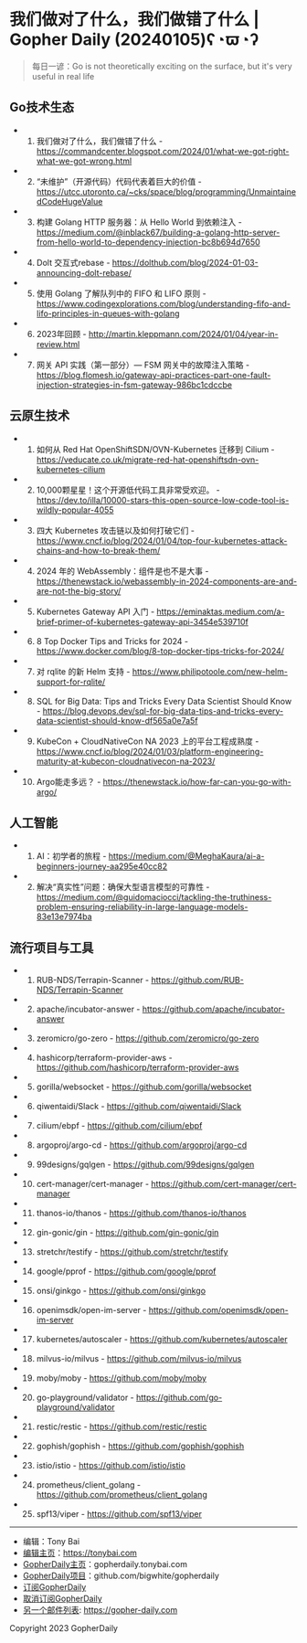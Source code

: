 # 我们做对了什么，我们做错了什么 | Gopher Daily (20240105)ʕ◔ϖ◔ʔ

>每日一谚：Go is not theoretically exciting on the surface, but it&#39;s very useful in real life

## Go技术生态


- 1. 我们做对了什么，我们做错了什么 - https://commandcenter.blogspot.com/2024/01/what-we-got-right-what-we-got-wrong.html

- 2. “未维护”（开源代码）代码代表着巨大的价值 - https://utcc.utoronto.ca/~cks/space/blog/programming/UnmaintainedCodeHugeValue

- 3. 构建 Golang HTTP 服务器：从 Hello World 到依赖注入 - https://medium.com/@inblack67/building-a-golang-http-server-from-hello-world-to-dependency-injection-bc8b694d7650

- 4. Dolt 交互式rebase - https://dolthub.com/blog/2024-01-03-announcing-dolt-rebase/

- 5. 使用 Golang 了解队列中的 FIFO 和 LIFO 原则 - https://www.codingexplorations.com/blog/understanding-fifo-and-lifo-principles-in-queues-with-golang

- 6. 2023年回顾 - http://martin.kleppmann.com/2024/01/04/year-in-review.html

- 7. 网关 API 实践（第一部分）— FSM 网关中的故障注入策略 - https://blog.flomesh.io/gateway-api-practices-part-one-fault-injection-strategies-in-fsm-gateway-986bc1cdccbe


## 云原生技术


- 1. 如何从 Red Hat OpenShiftSDN/OVN-Kubernetes 迁移到 Cilium - https://veducate.co.uk/migrate-red-hat-openshiftsdn-ovn-kubernetes-cilium

- 2. 10,000颗星星！这个开源低代码工具非常受欢迎。 - https://dev.to/illa/10000-stars-this-open-source-low-code-tool-is-wildly-popular-4055

- 3. 四大 Kubernetes 攻击链以及如何打破它们 - https://www.cncf.io/blog/2024/01/04/top-four-kubernetes-attack-chains-and-how-to-break-them/

- 4. 2024 年的 WebAssembly：组件是也不是大事 - https://thenewstack.io/webassembly-in-2024-components-are-and-are-not-the-big-story/

- 5. Kubernetes Gateway API 入门 - https://eminaktas.medium.com/a-brief-primer-of-kubernetes-gateway-api-3454e539710f

- 6. 8 Top Docker Tips and Tricks for 2024 - https://www.docker.com/blog/8-top-docker-tips-tricks-for-2024/

- 7. 对 rqlite 的新 Helm 支持 - https://www.philipotoole.com/new-helm-support-for-rqlite/

- 8. SQL for Big Data: Tips and Tricks Every Data Scientist Should Know - https://blog.devops.dev/sql-for-big-data-tips-and-tricks-every-data-scientist-should-know-df565a0e7a5f

- 9. KubeCon &#43; CloudNativeCon NA 2023 上的平台工程成熟度 - https://www.cncf.io/blog/2024/01/03/platform-engineering-maturity-at-kubecon-cloudnativecon-na-2023/

- 10. Argo能走多远？ - https://thenewstack.io/how-far-can-you-go-with-argo/


## 人工智能


- 1. AI：初学者的旅程 - https://medium.com/@MeghaKaura/ai-a-beginners-journey-aa295e40cc82

- 2. 解决“真实性”问题：确保大型语言模型的可靠性 - https://medium.com/@guidomaciocci/tackling-the-truthiness-problem-ensuring-reliability-in-large-language-models-83e13e7974ba


## 流行项目与工具


- 1. RUB-NDS/Terrapin-Scanner - https://github.com/RUB-NDS/Terrapin-Scanner

- 2. apache/incubator-answer - https://github.com/apache/incubator-answer

- 3. zeromicro/go-zero - https://github.com/zeromicro/go-zero

- 4. hashicorp/terraform-provider-aws - https://github.com/hashicorp/terraform-provider-aws

- 5. gorilla/websocket - https://github.com/gorilla/websocket

- 6. qiwentaidi/Slack - https://github.com/qiwentaidi/Slack

- 7. cilium/ebpf - https://github.com/cilium/ebpf

- 8. argoproj/argo-cd - https://github.com/argoproj/argo-cd

- 9. 99designs/gqlgen - https://github.com/99designs/gqlgen

- 10. cert-manager/cert-manager - https://github.com/cert-manager/cert-manager

- 11. thanos-io/thanos - https://github.com/thanos-io/thanos

- 12. gin-gonic/gin - https://github.com/gin-gonic/gin

- 13. stretchr/testify - https://github.com/stretchr/testify

- 14. google/pprof - https://github.com/google/pprof

- 15. onsi/ginkgo - https://github.com/onsi/ginkgo

- 16. openimsdk/open-im-server - https://github.com/openimsdk/open-im-server

- 17. kubernetes/autoscaler - https://github.com/kubernetes/autoscaler

- 18. milvus-io/milvus - https://github.com/milvus-io/milvus

- 19. moby/moby - https://github.com/moby/moby

- 20. go-playground/validator - https://github.com/go-playground/validator

- 21. restic/restic - https://github.com/restic/restic

- 22. gophish/gophish - https://github.com/gophish/gophish

- 23. istio/istio - https://github.com/istio/istio

- 24. prometheus/client_golang - https://github.com/prometheus/client_golang

- 25. spf13/viper - https://github.com/spf13/viper


----

- 编辑：Tony Bai
- [编辑主页](https://tonybai.com)：https://tonybai.com
- [GopherDaily主页](https://gopherdaily.tonybai.com)：gopherdaily.tonybai.com
- [GopherDaily项目](https://github.com/bigwhite/gopherdaily)：github.com/bigwhite/gopherdaily
- [订阅GopherDaily](https://gopherdaily.tonybai.com/subscribe)
- [取消订阅GopherDaily](https://gopherdaily.tonybai.com/unsubscribe)
- [另一个邮件列表](https://gopher-daily.com): https://gopher-daily.com

Copyright 2023 GopherDaily
